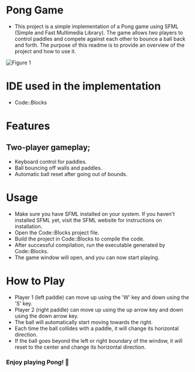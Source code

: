 # Pong Game
- This project is a simple implementation of a Pong game using SFML (Simple and Fast Multimedia Library). The game allows two players to control paddles and compete against each other to bounce a ball back and forth. The purpose of this readme is to provide an overview of the project and how to use it.

![Figure 1](https://github.com/Deivison-Costa/Deivison-Costa/assets/112001225/a55f1333-b52a-4a17-99ba-a1de3c12830d)

# IDE used in the implementation
- Code::Blocks

# Features
## Two-player gameplay;
- Keyboard control for paddles.
- Ball bouncing off walls and paddles.
- Automatic ball reset after going out of bounds.

# Usage
- Make sure you have SFML installed on your system. If you haven't installed SFML yet, visit the SFML website for instructions on installation.
- Open the Code::Blocks project file.
- Build the project in Code::Blocks to compile the code.
- After successful compilation, run the executable generated by Code::Blocks.
- The game window will open, and you can now start playing.

# How to Play
- Player 1 (left paddle) can move up using the 'W' key and down using the 'S' key.
- Player 2 (right paddle) can move up using the up arrow key and down using the down arrow key.
- The ball will automatically start moving towards the right.
- Each time the ball collides with a paddle, it will change its horizontal direction.
- If the ball goes beyond the left or right boundary of the window, it will reset to the center and change its horizontal direction.

### Enjoy playing Pong! 🏓
